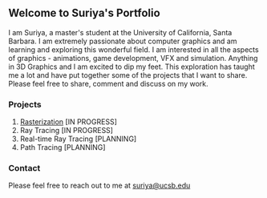 ## Welcome to Suriya's Portfolio

I am Suriya, a master's student at the University of California, Santa Barbara. I am extremely passionate about computer graphics and am learning and exploring this wonderful field. I am interested in all the aspects of graphics - animations, game development, VFX and simulation. Anything in 3D Graphics and I am excited to dip my feet. This exploration has taught me a lot and have put together some of the projects that I want to share. Please feel free to share, comment and discuss on my work.

### Projects
1. [Rasterization](pages/raster.md) [IN PROGRESS]
2. Ray Tracing [IN PROGRESS]
3. Real-time Ray Tracing [PLANNING]
4. Path Tracing [PLANNING]


### Contact

Please feel free to reach out to me at suriya@ucsb.edu
